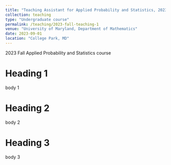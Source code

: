 ```yaml
---
title: "Teaching Assistant for Applied Probability and Statistics, 2023 Fall"
collection: teaching
type: "Undergraduate course"
permalink: /teaching/2023-fall-teaching-1
venue: "University of Maryland, Department of Mathematics"
date: 2023-09-01
location: "College Park, MD"
---
```


2023 Fall Applied Probability and Statistics course 

Heading 1
======

body 1

Heading 2
======

body 2

Heading 3
======

body 3